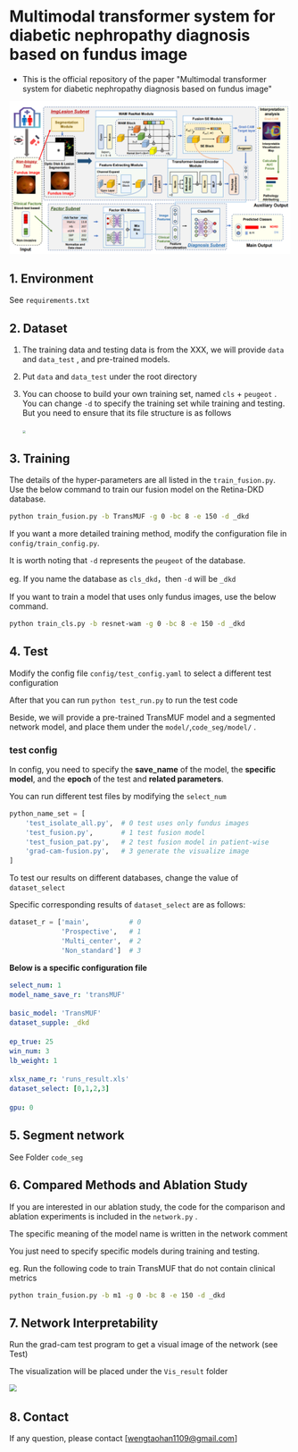 # Multimodal transformer system for diabetic nephropathy diagnosis based on fundus image

- This is the official repository of the paper "Multimodal transformer system for diabetic nephropathy diagnosis based on fundus image"

<img src="img\model.png" alt="TransMYF" style="zoom:50%;" />

## 1. Environment

See `requirements.txt`



## 2. Dataset

1. The training data and testing data is from the XXX, we will provide `data` and `data_test` , and pre-trained models.

2. Put `data` and `data_test`  under the root directory 

3. You can choose to build your own training set, named `cls` + `peugeot` . You can change `-d` to specify the training set while training and testing.  But you need to ensure that its file structure is as follows

   <img src="D:\Git\Retina-DKD\img\tree.png" style="zoom: 30%;" />



## 3. Training

The details of the hyper-parameters are all listed in the `train_fusion.py`. Use the below command to train our fusion model on the Retina-DKD database.

```sh
python train_fusion.py -b TransMUF -g 0 -bc 8 -e 150 -d _dkd
```

If you want a more detailed training method, modify the configuration file in `config/train_config.py`.

It is worth noting that  `-d` represents the `peugeot` of the database. 

eg.  If you name the database as `cls_dkd`，then `-d`  will be `_dkd` 



If you want to train a model that uses only fundus images, use the below command.

```sh
python train_cls.py -b resnet-wam -g 0 -bc 8 -e 150 -d _dkd
```



## 4. Test

Modify the config file  `config/test_config.yaml` to select a different test configuration

After that you can run `python test_run.py` to run the test code

Beside, we will provide a pre-trained TransMUF model and a segmented network model, and place them under the `model/`,`code_seg/model/` .



### test config

In config, you need to specify the **save_name** of the model, the **specific model**, and the **epoch** of the test and **related parameters**.

You can run different test files by modifying the `select_num`

```python
python_name_set = [
    'test_isolate_all.py',  # 0 test uses only fundus images
    'test_fusion.py',       # 1 test fusion model 
    'test_fusion_pat.py',   # 2 test fusion model in patient-wise
    'grad-cam-fusion.py',   # 3 generate the visualize image
]
```

To test our results on different databases, change the value of `dataset_select`

Specific corresponding results of  `dataset_select`  are as follows:

```python
dataset_r = ['main', 		  # 0
			 'Prospective',   # 1
			 'Multi_center',  # 2
			 'Non_standard']  # 3
```



**Below is a specific configuration file**

```yaml
select_num: 1
model_name_save_r: 'transMUF'

basic_model: 'TransMUF'
dataset_supple: _dkd

ep_true: 25
win_num: 3
lb_weight: 1

xlsx_name_r: 'runs_result.xls'
dataset_select: [0,1,2,3]

gpu: 0
```



## 5. Segment network

See Folder `code_seg`



## 6. Compared Methods and Ablation Study

If you are interested in our ablation study, the code for the comparison and ablation experiments is included in the `network.py` .

The specific meaning of the model name is written in the network comment



You just need to specify specific models during training and testing.

eg.  Run the following code to train TransMUF that do not contain clinical metrics

```sh
python train_fusion.py -b m1 -g 0 -bc 8 -e 150 -d _dkd
```



## 7. Network Interpretability

Run the grad-cam test program to get a visual image of the network (see Test)

The visualization will be placed under the `Vis_result` folder

<img src="D:\Git\Retina-DKD\img\vis.png" style="zoom: 80%;" />



## 8. Contact

If any question, please contact [[wengtaohan1109@gmail.com](wengtaohan1109@gmail.com)]